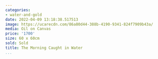 ```yaml
---
categories:
- water-and-gold
date: 2022-04-09 13:18:38.517513
image: https://ucarecdn.com/86a80d44-388b-4190-9341-824f7909b43a/
media: Oil on Canvas
price: '1700'
size: 60 x 60cm
sold: Sold
title: The Morning Caught in Water
...
```

